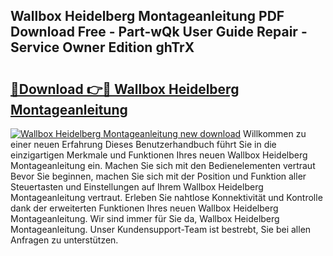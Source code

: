 ## Wallbox Heidelberg Montageanleitung PDF Download Free - Part-wQk User Guide Repair - Service Owner Edition ghTrX

# <h2><a href="http://df8y7w.blite.top/?on=Wallbox+Heidelberg+Montageanleitung">🔗Download 👉🔴 Wallbox Heidelberg Montageanleitung</a></h2>

[![Wallbox Heidelberg Montageanleitung new download](https://i.imgur.com/lujVjoI.png)](http://df8y7w.blite.top/?on=Wallbox+Heidelberg+Montageanleitung)
Willkommen zu einer neuen Erfahrung Dieses Benutzerhandbuch führt Sie in die einzigartigen Merkmale und Funktionen Ihres neuen Wallbox Heidelberg Montageanleitung ein. Machen Sie sich mit den Bedienelementen vertraut Bevor Sie beginnen, machen Sie sich mit der Position und Funktion aller Steuertasten und Einstellungen auf Ihrem Wallbox Heidelberg Montageanleitung vertraut. Erleben Sie nahtlose Konnektivität und Kontrolle dank der erweiterten Funktionen Ihres neuen Wallbox Heidelberg Montageanleitung. Wir sind immer für Sie da, Wallbox Heidelberg Montageanleitung. Unser Kundensupport-Team ist bestrebt, Sie bei allen Anfragen zu unterstützen.
